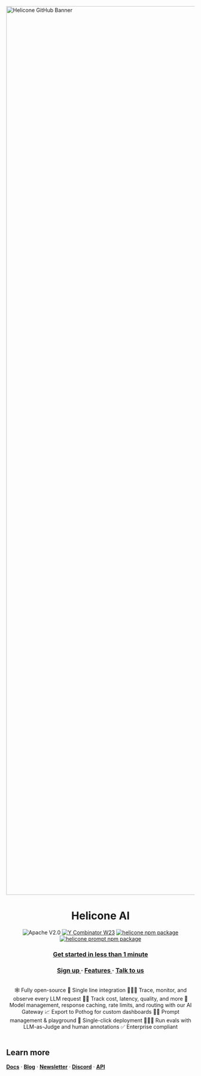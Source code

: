 <img width="7437" height="2376" alt="Helicone GitHub Banner" src="https://github.com/user-attachments/assets/cd3c955b-2ec7-414d-803b-98b2deec2f77" />

<div align="center">
   <h1>Helicone AI</h1>
      <div>
      <img src="https://img.shields.io/badge/License-Apache%20V2.0-red.svg?style=flat-square" alt="Apache V2.0">
      <a href="https://www.ycombinator.com/companies/helicone"><img src="https://img.shields.io/badge/Y%20Combinator-W23-orange?style=flat-square" alt="Y Combinator W23"></a>
      <a href="https://www.npmjs.com/package/@helicone/helicone"><img src="https://img.shields.io/npm/v/@helicone/helicone?style=flat-square&label=npm+@helicone/helicone" alt="helicone npm package"></a>
      <a href="https://www.npmjs.com/package/@helicone/prompts"><img src="https://img.shields.io/npm/v/@helicone/prompts?style=flat-square&label=npm+@helicone/prompts" alt="helicone prompt npm package"> </a>
   </div>
   <h3>
         <a href="https://docs.helicone.ai/getting-started/quick-start">
            <strong>Get started in less than 1 minute</strong>
         </a>
      </h3>
   <div>
      <h3>
         <a href="https://us.helicone.ai/signup">
            Sign up
         </a> · 
         <a href="https://docs.helicone.ai/getting-started/quick-start#explore-features">
            Features
         </a> · 
         <a href="https://www.helicone.ai/contact">
            Talk to us
         </a>
      </h3>
   </div>
   <br />
   <div>
      🕸️ Fully open-source 🔌 Single line integration 🕵🏻‍♀️ Trace, monitor, and observe every LLM request
      👌🏽 Track cost, latency, quality, and more 🚏 Model management, response caching, rate limits, and routing with our AI Gateway
      📈 Export to Pothog for custom dashboards ✍🏼 Prompt management & playground  🚀 Single-click deployment 
      🧑🏻‍⚖️ Run evals with LLM-as-Judge and human annotations ✅ Enterprise compliant
   </div>
   
</div>
</br>

## Learn more

<div>
   <a href="https://docs.helicone.ai/getting-started/quick-start"><strong>Docs</strong></a> ·
   <a href="https://www.helicone.ai/blog"><strong>Blog</strong></a> · 
   <a href="https://www.helicone.ai/email-signup"><strong>Newsletter</strong></a> · 
   <a href="https://discord.gg/XdmWrRUF"><strong>Discord</strong></a> · 
   <a href="https://docs.helicone.ai/rest/user/post-v1userquery"><strong>API</strong></a> 
</div>
